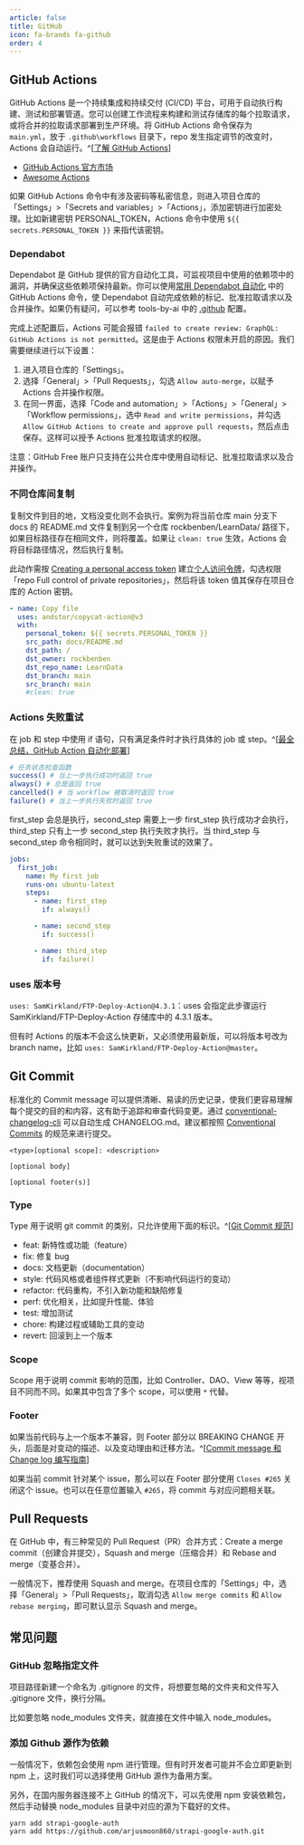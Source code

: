 ```yaml
---
article: false
title: GitHub
icon: fa-brands fa-github
order: 4
---
```


## GitHub Actions

GitHub Actions 是一个持续集成和持续交付 (CI/CD) 平台，可用于自动执行构建、测试和部署管道。您可以创建工作流程来构建和测试存储库的每个拉取请求，或将合并的拉取请求部署到生产环境。将 GitHub Actions 命令保存为 `main.yml`，放于 `.github\workflows` 目录下，repo 发生指定调节的改变时，Actions 会自动运行。^[[了解 GitHub Actions](https://docs.github.com/cn/actions/learn-github-actions/understanding-github-actions)]

- [GitHub Actions 官方市场](https://github.com/marketplace?type=actions)
- [Awesome Actions](https://github.com/sdras/awesome-actions)

如果 GitHub Actions 命令中有涉及密码等私密信息，则进入项目仓库的「Settings」>「Secrets and variables」>「Actions」，添加密钥进行加密处理。比如新建密钥 PERSONAL_TOKEN，Actions 命令中使用 `${{ secrets.PERSONAL_TOKEN }}` 来指代该密钥。

### Dependabot

Dependabot 是 GitHub 提供的官方自动化工具，可监视项目中使用的依赖项中的漏洞，并确保这些依赖项保持最新。你可以使用[常用 Dependabot 自动化](https://docs.github.com/zh/code-security/dependabot/working-with-dependabot/automating-dependabot-with-github-actions#common-dependabot-automations) 中的 GitHub Actions 命令，使 Dependabot 自动完成依赖的标记、批准拉取请求以及合并操作。如果仍有疑问，可以参考 tools-by-ai 中的 [.github](https://github.com/rockbenben/tools-by-ai/tree/main/.github) 配置。

完成上述配置后，Actions 可能会报错 `failed to create review: GraphQL: GitHub Actions is not permitted`。这是由于 Actions 权限未开启的原因。我们需要继续进行以下设置：

1. 进入项目仓库的「Settings」。
2. 选择「General」>「Pull Requests」，勾选 `Allow auto-merge`，以赋予 Actions 合并操作权限。
3. 在同一界面，选择「Code and automation」>「Actions」>「General」>「Workflow permissions」，选中 `Read and write permissions`，并勾选 `Allow GitHub Actions to create and approve pull requests`，然后点击保存。这样可以授予 Actions 批准拉取请求的权限。

注意：GitHub Free 账户只支持在公共仓库中使用自动标记、批准拉取请求以及合并操作。

### 不同仓库间复制

复制文件到目的地，文档没变化则不会执行。案例为将当前仓库 main 分支下 docs 的 README.md 文件复制到另一个仓库 rockbenben/LearnData/ 路径下，如果目标路径存在相同文件，则将覆盖。如果让 `clean: true` 生效，Actions 会将目标路径情况，然后执行复制。

此动作需按 [Creating a personal access token](https://docs.github.com/cn/authentication/keeping-your-account-and-data-secure/creating-a-personal-access-token#creating-a-token) 建立[个人访问令牌](https://github.com/settings/tokens)，勾选权限「repo Full control of private repositories」，然后将该 token 值其保存在项目仓库的 Action 密钥。

```yml
- name: Copy file
  uses: andstor/copycat-action@v3
  with:
    personal_token: ${{ secrets.PERSONAL_TOKEN }}
    src_path: docs/README.md
    dst_path: /
    dst_owner: rockbenben
    dst_repo_name: LearnData
    dst_branch: main
    src_branch: main
    #clean: true
```

### Actions 失败重试

在 job 和 step 中使用 if 语句，只有满足条件时才执行具体的 job 或 step。^[[最全总结，GitHub Action 自动化部署](https://blog.csdn.net/Ber_Bai/article/details/120310024)]

```bash
# 任务状态检查函数
success() # 当上一步执行成功时返回 true
always() # 总是返回 true
cancelled() # 当 workflow 被取消时返回 true
failure() # 当上一步执行失败时返回 true
```

first_step 会总是执行，second_step 需要上一步 first_step 执行成功才会执行，third_step 只有上一步 second_step 执行失败才执行。当 third_step 与 second_step 命令相同时，就可以达到失败重试的效果了。

```yml
jobs:
  first_job:
    name: My first job
    runs-on: ubuntu-latest
    steps:
      - name: first_step
        if: always()

      - name: second_step
        if: success()

      - name: third_step
        if: failure()
```

### uses 版本号

`uses: SamKirkland/FTP-Deploy-Action@4.3.1`：uses 会指定此步骤运行 SamKirkland/FTP-Deploy-Action 存储库中的 4.3.1 版本。

但有时 Actions 的版本不会这么快更新，又必须使用最新版，可以将版本号改为 branch name，比如 `uses: SamKirkland/FTP-Deploy-Action@master`。

## Git Commit

标准化的 Commit message 可以提供清晰、易读的历史记录，使我们更容易理解每个提交的目的和内容，这有助于追踪和审查代码变更。通过 [conventional-changelog-cli](https://github.com/conventional-changelog/conventional-changelog/tree/master/packages/conventional-changelog-cli) 可以自动生成 CHANGELOG.md。建议都按照 [Conventional Commits](https://www.conventionalcommits.org/zh-hans/) 的规范来进行提交。

```shell
<type>[optional scope]: <description>

[optional body]

[optional footer(s)]
```

### Type

Type 用于说明 git commit 的类别，只允许使用下面的标识。^[[Git Commit 规范](https://www.jianshu.com/p/6433679cd10f)]

- feat: 新特性或功能（feature）
- fix: 修复 bug
- docs: 文档更新（documentation）
- style: 代码风格或者组件样式更新（不影响代码运行的变动）
- refactor: 代码重构，不引入新功能和缺陷修复
- perf: 优化相关，比如提升性能、体验
- test: 增加测试
- chore: 构建过程或辅助工具的变动
- revert: 回滚到上一个版本

### Scope

Scope 用于说明 commit 影响的范围，比如 Controller、DAO、View 等等，视项目不同而不同。如果其中包含了多个 scope，可以使用 `*` 代替。

### Footer

如果当前代码与上一个版本不兼容，则 Footer 部分以 BREAKING CHANGE 开头，后面是对变动的描述、以及变动理由和迁移方法。^[[Commit message 和 Change log 编写指南](http://www.ruanyifeng.com/blog/2016/01/commit_message_change_log.html)]

如果当前 commit 针对某个 issue，那么可以在 Footer 部分使用 `Closes #265` 关闭这个 issue。也可以在任意位置输入 `#265`，将 commit 与对应问题相关联。

## Pull Requests

在 GitHub 中，有三种常见的 Pull Request（PR）合并方式：Create a merge commit（创建合并提交），Squash and merge（压缩合并）和 Rebase and merge（变基合并）。

一般情况下，推荐使用 Squash and merge。在项目仓库的「Settings」中，选择「General」>「Pull Requests」，取消勾选 `Allow merge commits` 和 `Allow rebase merging`，即可默认显示 Squash and merge。

## 常见问题

### GitHub 忽略指定文件

项目路径新建一个命名为 .gitignore 的文件，将想要忽略的文件夹和文件写入 .gitignore 文件，换行分隔。

比如要忽略 node_modules 文件夹，就直接在文件中输入 node_modules。

### 添加 Github 源作为依赖

一般情况下，依赖包会使用 npm 进行管理。但有时开发者可能并不会立即更新到 npm 上，这时我们可以选择使用 GitHub 源作为备用方案。

另外，在国内服务器连接不上 GitHub 的情况下，可以先使用 npm 安装依赖包，然后手动替换 node_modules 目录中对应的源为下载好的文件。

```shell
yarn add strapi-google-auth
yarn add https://github.com/arjusmoon860/strapi-google-auth.git
```

